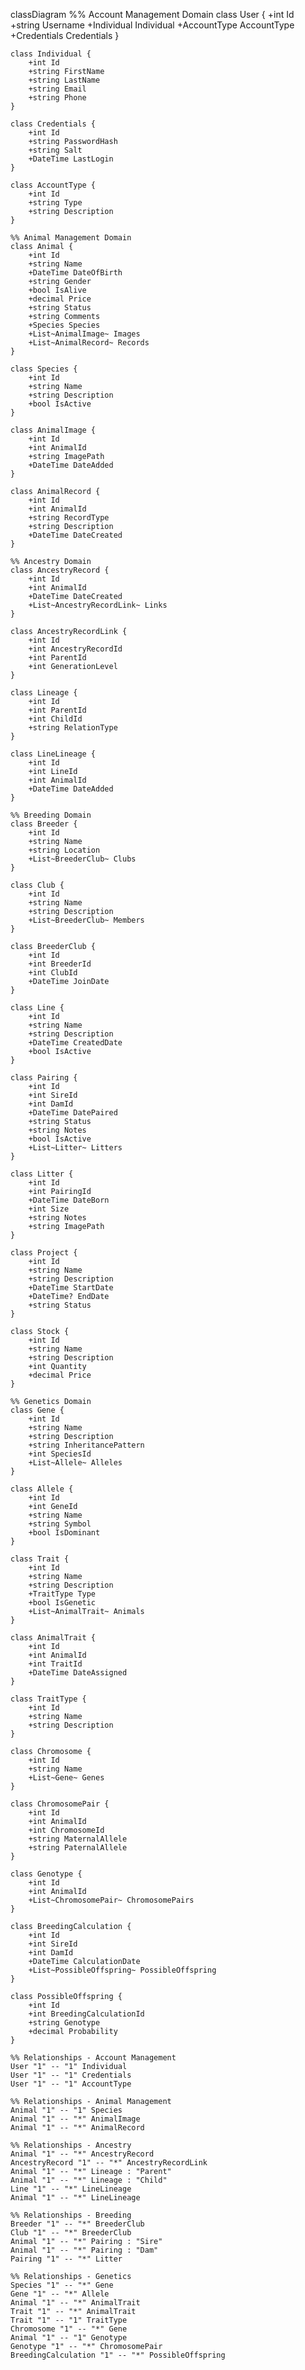 classDiagram
    %% Account Management Domain
    class User {
        +int Id
        +string Username
        +Individual Individual
        +AccountType AccountType
        +Credentials Credentials
    }

    class Individual {
        +int Id
        +string FirstName
        +string LastName
        +string Email
        +string Phone
    }

    class Credentials {
        +int Id
        +string PasswordHash
        +string Salt
        +DateTime LastLogin
    }

    class AccountType {
        +int Id
        +string Type
        +string Description
    }

    %% Animal Management Domain
    class Animal {
        +int Id
        +string Name
        +DateTime DateOfBirth
        +string Gender
        +bool IsAlive
        +decimal Price
        +string Status
        +string Comments
        +Species Species
        +List~AnimalImage~ Images
        +List~AnimalRecord~ Records
    }

    class Species {
        +int Id
        +string Name
        +string Description
        +bool IsActive
    }

    class AnimalImage {
        +int Id
        +int AnimalId
        +string ImagePath
        +DateTime DateAdded
    }

    class AnimalRecord {
        +int Id
        +int AnimalId
        +string RecordType
        +string Description
        +DateTime DateCreated
    }

    %% Ancestry Domain
    class AncestryRecord {
        +int Id
        +int AnimalId
        +DateTime DateCreated
        +List~AncestryRecordLink~ Links
    }

    class AncestryRecordLink {
        +int Id
        +int AncestryRecordId
        +int ParentId
        +int GenerationLevel
    }

    class Lineage {
        +int Id
        +int ParentId
        +int ChildId
        +string RelationType
    }

    class LineLineage {
        +int Id
        +int LineId
        +int AnimalId
        +DateTime DateAdded
    }

    %% Breeding Domain
    class Breeder {
        +int Id
        +string Name
        +string Location
        +List~BreederClub~ Clubs
    }

    class Club {
        +int Id
        +string Name
        +string Description
        +List~BreederClub~ Members
    }

    class BreederClub {
        +int Id
        +int BreederId
        +int ClubId
        +DateTime JoinDate
    }

    class Line {
        +int Id
        +string Name
        +string Description
        +DateTime CreatedDate
        +bool IsActive
    }

    class Pairing {
        +int Id
        +int SireId
        +int DamId
        +DateTime DatePaired
        +string Status
        +string Notes
        +bool IsActive
        +List~Litter~ Litters
    }

    class Litter {
        +int Id
        +int PairingId
        +DateTime DateBorn
        +int Size
        +string Notes
        +string ImagePath
    }

    class Project {
        +int Id
        +string Name
        +string Description
        +DateTime StartDate
        +DateTime? EndDate
        +string Status
    }

    class Stock {
        +int Id
        +string Name
        +string Description
        +int Quantity
        +decimal Price
    }

    %% Genetics Domain
    class Gene {
        +int Id
        +string Name
        +string Description
        +string InheritancePattern
        +int SpeciesId
        +List~Allele~ Alleles
    }

    class Allele {
        +int Id
        +int GeneId
        +string Name
        +string Symbol
        +bool IsDominant
    }

    class Trait {
        +int Id
        +string Name
        +string Description
        +TraitType Type
        +bool IsGenetic
        +List~AnimalTrait~ Animals
    }

    class AnimalTrait {
        +int Id
        +int AnimalId
        +int TraitId
        +DateTime DateAssigned
    }

    class TraitType {
        +int Id
        +string Name
        +string Description
    }

    class Chromosome {
        +int Id
        +string Name
        +List~Gene~ Genes
    }

    class ChromosomePair {
        +int Id
        +int AnimalId
        +int ChromosomeId
        +string MaternalAllele
        +string PaternalAllele
    }

    class Genotype {
        +int Id
        +int AnimalId
        +List~ChromosomePair~ ChromosomePairs
    }

    class BreedingCalculation {
        +int Id
        +int SireId
        +int DamId
        +DateTime CalculationDate
        +List~PossibleOffspring~ PossibleOffspring
    }

    class PossibleOffspring {
        +int Id
        +int BreedingCalculationId
        +string Genotype
        +decimal Probability
    }

    %% Relationships - Account Management
    User "1" -- "1" Individual
    User "1" -- "1" Credentials
    User "1" -- "1" AccountType

    %% Relationships - Animal Management
    Animal "1" -- "1" Species
    Animal "1" -- "*" AnimalImage
    Animal "1" -- "*" AnimalRecord

    %% Relationships - Ancestry
    Animal "1" -- "*" AncestryRecord
    AncestryRecord "1" -- "*" AncestryRecordLink
    Animal "1" -- "*" Lineage : "Parent"
    Animal "1" -- "*" Lineage : "Child"
    Line "1" -- "*" LineLineage
    Animal "1" -- "*" LineLineage

    %% Relationships - Breeding
    Breeder "1" -- "*" BreederClub
    Club "1" -- "*" BreederClub
    Animal "1" -- "*" Pairing : "Sire"
    Animal "1" -- "*" Pairing : "Dam"
    Pairing "1" -- "*" Litter

    %% Relationships - Genetics
    Species "1" -- "*" Gene
    Gene "1" -- "*" Allele
    Animal "1" -- "*" AnimalTrait
    Trait "1" -- "*" AnimalTrait
    Trait "1" -- "1" TraitType
    Chromosome "1" -- "*" Gene
    Animal "1" -- "1" Genotype
    Genotype "1" -- "*" ChromosomePair
    BreedingCalculation "1" -- "*" PossibleOffspring
